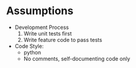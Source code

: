 # Assumptions

- Development Process
  1. Write unit tests first
  2. Write feature code to pass tests
- Code Style:
  - python
  - No comments, self-documenting code only
